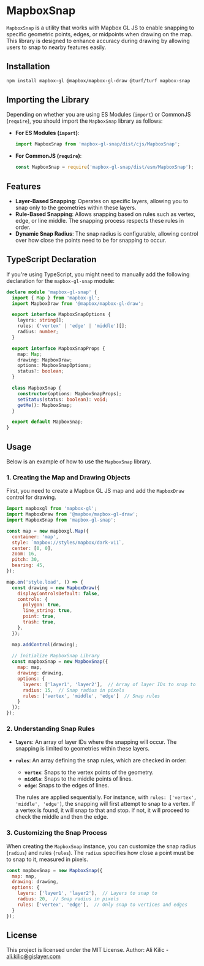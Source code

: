 # MapboxSnap

`MapboxSnap` is a utility that works with Mapbox GL JS to enable snapping to specific geometric points, edges, or midpoints when drawing on the map. This library is designed to enhance accuracy during drawing by allowing users to snap to nearby features easily.

## Installation

```bash
npm install mapbox-gl @mapbox/mapbox-gl-draw @turf/turf mapbox-snap
```

## Importing the Library

Depending on whether you are using ES Modules (`import`) or CommonJS (`require`), you should import the `MapboxSnap` library as follows:

- **For ES Modules (`import`)**:
  ```javascript
  import MapboxSnap from 'mapbox-gl-snap/dist/cjs/MapboxSnap';
  ```

- **For CommonJS (`require`)**:
  ```javascript
  const MapboxSnap = require('mapbox-gl-snap/dist/esm/MapboxSnap');
  ```

## Features

- **Layer-Based Snapping**: Operates on specific layers, allowing you to snap only to the geometries within these layers.
- **Rule-Based Snapping**: Allows snapping based on rules such as vertex, edge, or line middle. The snapping process respects these rules in order.
- **Dynamic Snap Radius**: The snap radius is configurable, allowing control over how close the points need to be for snapping to occur.

## TypeScript Declaration

If you're using TypeScript, you might need to manually add the following declaration for the `mapbox-gl-snap` module:

```typescript
declare module 'mapbox-gl-snap' {
  import { Map } from 'mapbox-gl';
  import MapboxDraw from '@mapbox/mapbox-gl-draw';

  export interface MapboxSnapOptions {
    layers: string[];
    rules: ('vertex' | 'edge' | 'middle')[];
    radius: number;
  }

  export interface MapboxSnapProps {
    map: Map;
    drawing: MapboxDraw;
    options: MapboxSnapOptions;
    status?: boolean;
  }

  class MapboxSnap {
    constructor(options: MapboxSnapProps);
    setStatus(status: boolean): void;
    getMe(): MapboxSnap;
  }

  export default MapboxSnap;
}
```

## Usage

Below is an example of how to use the `MapboxSnap` library.

### 1. Creating the Map and Drawing Objects

First, you need to create a Mapbox GL JS map and add the `MapboxDraw` control for drawing.

```javascript
import mapboxgl from 'mapbox-gl';
import MapboxDraw from '@mapbox/mapbox-gl-draw';
import MapboxSnap from 'mapbox-gl-snap';

const map = new mapboxgl.Map({
  container: 'map',
  style: `mapbox://styles/mapbox/dark-v11`,
  center: [0, 0],
  zoom: 16,
  pitch: 30,
  bearing: 45,
});

map.on('style.load', () => {
  const drawing = new MapboxDraw({
    displayControlsDefault: false,
    controls: {
      polygon: true,
      line_string: true,
      point: true,
      trash: true,
    },
  });

  map.addControl(drawing);
  
  // Initialize MapboxSnap Library
  const mapboxSnap = new MapboxSnap({
    map: map,
    drawing: drawing,
    options: {
      layers: ['layer1', 'layer2'],  // Array of layer IDs to snap to
      radius: 15,  // Snap radius in pixels
      rules: ['vertex', 'middle', 'edge']  // Snap rules
    }
  });
});
```

### 2. Understanding Snap Rules

- **`layers`**: An array of layer IDs where the snapping will occur. The snapping is limited to geometries within these layers.
  
- **`rules`**: An array defining the snap rules, which are checked in order:
  - **`vertex`**: Snaps to the vertex points of the geometry.
  - **`middle`**: Snaps to the middle points of lines.
  - **`edge`**: Snaps to the edges of lines.
  
  The rules are applied sequentially. For instance, with `rules: ['vertex', 'middle', 'edge']`, the snapping will first attempt to snap to a vertex. If a vertex is found, it will snap to that and stop. If not, it will proceed to check the middle and then the edge.

### 3. Customizing the Snap Process

When creating the `MapboxSnap` instance, you can customize the snap radius (`radius`) and rules (`rules`). The `radius` specifies how close a point must be to snap to it, measured in pixels.

```javascript
const mapboxSnap = new MapboxSnap({
  map: map,
  drawing: drawing,
  options: {
    layers: ['layer1', 'layer2'],  // Layers to snap to
    radius: 20,  // Snap radius in pixels
    rules: ['vertex', 'edge'],  // Only snap to vertices and edges
  }
});
```

## License

This project is licensed under the MIT License.
Author: Ali Kilic - ali.kilic@gislayer.com